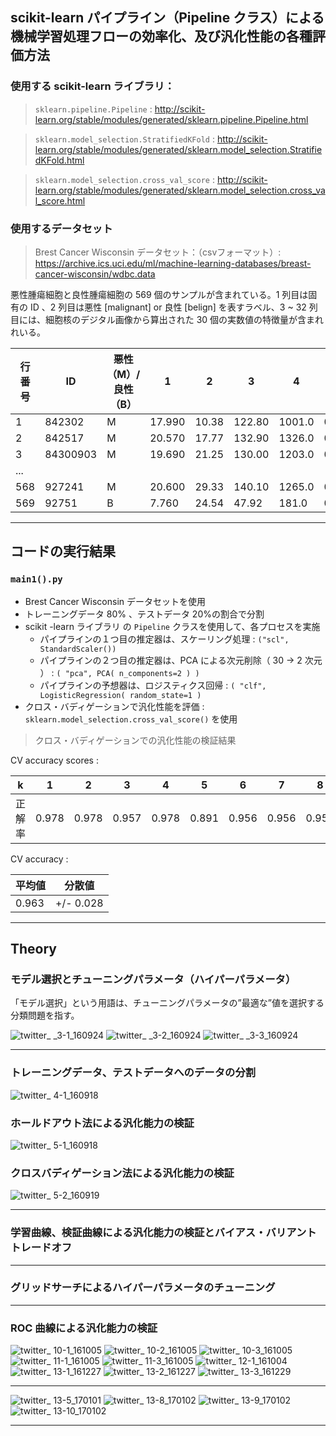 ## scikit-learn パイプライン（Pipeline クラス）による機械学習処理フローの効率化、及び汎化性能の各種評価方法


### 使用する scikit-learn ライブラリ：

> `sklearn.pipeline.Pipeline` :
  http://scikit-learn.org/stable/modules/generated/sklearn.pipeline.Pipeline.html

> `sklearn.model_selection.StratifiedKFold` : http://scikit-learn.org/stable/modules/generated/sklearn.model_selection.StratifiedKFold.html

> `sklearn.model_selection.cross_val_score` : 
http://scikit-learn.org/stable/modules/generated/sklearn.model_selection.cross_val_score.html

### 使用するデータセット

> Brest Cancer Wisconsin データセット：（csvフォーマット）: https://archive.ics.uci.edu/ml/machine-learning-databases/breast-cancer-wisconsin/wdbc.data

悪性腫瘍細胞と良性腫瘍細胞の 569 個のサンプルが含まれている。1 列目は固有の ID 、2 列目は悪性 [malignant] or 良性 [belign] を表すラベル、3 ~ 32 列目には、細胞核のデジタル画像から算出された 30 個の実数値の特徴量が含まれれいる。


|行番号|ID|悪性（M）/良性（B）|1|2|3|4|5|6|7|8|...|22|23|24|25|26|27|28|29|30|
|---|---|---|---|---|---|---|---|---|---|---|---|---|---|---|---|---|---|---|---|---|
|1|842302  |M  |17.990  |10.38  |122.80  |1001.0  |0.11840  |0.27760  |0.300100|0.147100|...|25.380|17.33|  184.60  |2019.0  |0.16220|  0.66560| 0.71190|  0.26540|  0.4601|  0.11890 |
|2|842517  |M  |20.570  |17.77  |132.90  |1326.0  |0.08474  |0.07864  |0.086900|0.147100|...|25.380|  17.33  |184.60  |2019.0  |0.16220  |0.66560|0.24160  |0.18600  |0.2750  |0.08902|
|3|84300903  |M  |19.690  |21.25  |130.00  |1203.0  |0.10960  |0.15990  |0.197400|0.127900   |...|23.570  |25.53  |152.50  |1709.0  |0.14440  |0.42450|0.45040  |0.24300  |0.3613  |0.08758|
|...|
|568|927241  |M  |20.600  |29.33  |140.10  |1265.0  |0.11780  |0.27700  |0.351400|0.152000   |...|25.740  |39.42  |184.60  |1821.0  |0.16500  |0.86810|0.93870  |0.26500  |0.4087  |0.12400|
|569|92751  |B   |7.760  |24.54   |47.92   |181.0  |0.05263  |0.04362  |0.000000|0.000000|...|9.456  |30.37   |59.16   |268.6  |0.08996  |0.06444|0.00000  |0.00000  |0.2871  |0.07039|

---

## コードの実行結果

### `main1().py`

- Brest Cancer Wisconsin データセットを使用
- トレーニングデータ 80% 、テストデータ 20%の割合で分割
- scikit -learn ライブラリ の `Pipeline` クラスを使用して、各プロセスを実施
  - パイプラインの１つ目の推定器は、スケーリング処理 : `("scl", StandardScaler())`
  - パイプラインの２つ目の推定器は、PCA による次元削除（ 30 → 2 次元 ） : `( "pca", PCA( n_components=2 ) )`
  - パイプラインの予想器は、ロジスティクス回帰 : `( "clf", LogisticRegression( random_state=1 )`
- クロス・バディゲーションで汎化性能を評価 : `sklearn.model_selection.cross_val_score()` を使用

> クロス・バディゲーションでの汎化性能の検証結果

CV accuracy scores :

|k|1|2|3|4|5|6|7|8|9|10|
|---|---|---|---|---|---|---|---|---|---|---|
|正解率|0.978|0.978|0.957|0.978|0.891|0.956|0.956|0.956|1.|0.978|

CV accuracy :

|平均値|分散値|
|---|---|
|0.963|+/- 0.028|

---

## Theory

### モデル選択とチューニングパラメータ（ハイパーパラメータ）

「モデル選択」という用語は、チューニングパラメータの”最適な”値を選択する分類問題を指す。

![twitter_ _3-1_160924](https://user-images.githubusercontent.com/25688193/29446078-4d1ba9a6-8425-11e7-8011-243be82de1db.png)
![twitter_ _3-2_160924](https://user-images.githubusercontent.com/25688193/29446080-4d20feec-8425-11e7-9f74-8395a4521459.png)
![twitter_ _3-3_160924](https://user-images.githubusercontent.com/25688193/29446079-4d1dd51e-8425-11e7-9cee-372aec8bca8d.png)

*    *    *

### トレーニングデータ、テストデータへのデータの分割

![twitter_ 4-1_160918](https://user-images.githubusercontent.com/25688193/29446101-65b4cfb0-8425-11e7-8b7b-b481ad353160.png)


### ホールドアウト法による汎化能力の検証

![twitter_ 5-1_160918](https://user-images.githubusercontent.com/25688193/29446118-7719d1d8-8425-11e7-9282-0de039e5ac43.png)

### クロスバディゲーション法による汎化能力の検証

![twitter_ 5-2_160919](https://user-images.githubusercontent.com/25688193/29446124-7bb14b86-8425-11e7-901a-8817811bea17.png)

*    *    *

### 学習曲線、検証曲線による汎化能力の検証とバイアス・バリアントトレードオフ

*    *    *

### グリッドサーチによるハイパーパラメータのチューニング

*    *    *

### ROC 曲線による汎化能力の検証

![twitter_ 10-1_161005](https://user-images.githubusercontent.com/25688193/29446156-a1324964-8425-11e7-9555-da0dc49f132c.png)
![twitter_ 10-2_161005](https://user-images.githubusercontent.com/25688193/29446159-a13575da-8425-11e7-97bc-277d49f09136.png)
![twitter_ 10-3_161005](https://user-images.githubusercontent.com/25688193/29446160-a136d20e-8425-11e7-8451-cb0440cc4d5a.png)
![twitter_ 11-1_161005](https://user-images.githubusercontent.com/25688193/29446161-a1383a9a-8425-11e7-86b0-c23fe22e0039.png)
![twitter_ 11-3_161005](https://user-images.githubusercontent.com/25688193/29446158-a134fe98-8425-11e7-9cda-37a0585357e8.png)
![twitter_ 12-1_161004](https://user-images.githubusercontent.com/25688193/29446157-a1336a06-8425-11e7-9f16-d66eb9bb9927.png)
![twitter_ 13-1_161227](https://user-images.githubusercontent.com/25688193/29446164-a15b0ab6-8425-11e7-97e0-dc557c10ce99.png)
![twitter_ 13-2_161227](https://user-images.githubusercontent.com/25688193/29446162-a15952c0-8425-11e7-99c4-13c679b7a3d3.png)
![twitter_ 13-3_161229](https://user-images.githubusercontent.com/25688193/29446163-a15b0912-8425-11e7-972e-0a8ddc9c2097.png)

---

![twitter_ 13-5_170101](https://user-images.githubusercontent.com/25688193/29446165-a15b9f76-8425-11e7-9e1c-aa9e70f7ddc1.png)
![twitter_ 13-8_170102](https://user-images.githubusercontent.com/25688193/29446167-a167e70e-8425-11e7-81db-502156d96cfd.png)
![twitter_ 13-9_170102](https://user-images.githubusercontent.com/25688193/29446166-a164b598-8425-11e7-9de7-ec1d8f7e9fc1.png)
![twitter_ 13-10_170102](https://user-images.githubusercontent.com/25688193/29446168-a180224c-8425-11e7-8d74-ac831ac73c26.png)

*    *    *
